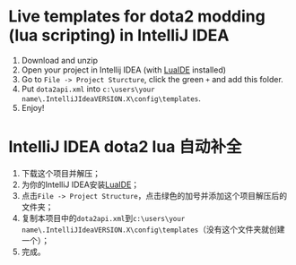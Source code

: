 # Live templates for dota2 modding (lua scripting) in IntelliJ IDEA

1. Download and unzip
2. Open your project in Intellij IDEA (with [LuaIDE](http://git.oschina.net/tangzx/IntelliJ-Lua/releases) installed)
3. Go to `File -> Project Sturcture`, click the green `+` and add this folder.
4. Put `dota2api.xml` into `c:\users\your name\.IntelliJIdeaVERSION.X\config\templates`.
6. Enjoy!

# IntelliJ IDEA dota2 lua 自动补全
1. 下载这个项目并解压；
2. 为你的IntelliJ IDEA安装[LuaIDE](http://git.oschina.net/tangzx/IntelliJ-Lua/releases)；
3. 点击`File -> Project Structure`，点击绿色的加号并添加这个项目解压后的文件夹；
4. 复制本项目中的`dota2api.xml`到`c:\users\your name\.IntelliJIdeaVERSION.X\config\templates`（没有这个文件夹就创建一个）；
5. 完成。
